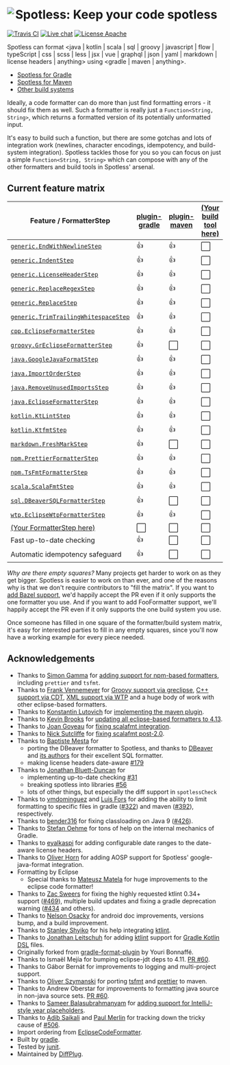 # <img align="left" src="_images/spotless_logo.png"> Spotless: Keep your code spotless

<!---freshmark shields
output = [
  link(image('Travis CI', 'https://travis-ci.org/{{org}}/{{name}}.svg?branch=master'), 'https://travis-ci.org/{{org}}/{{name}}'),
  link(shield('Live chat', 'gitter', 'chat', 'brightgreen'), 'https://gitter.im/{{org}}/{{name}}'),
  link(shield('License Apache', 'license', 'apache', 'brightgreen'), 'https://tldrlegal.com/license/apache-license-2.0-(apache-2.0)')
  ].join('\n');
-->
[![Travis CI](https://travis-ci.org/diffplug/spotless.svg?branch=master)](https://travis-ci.org/diffplug/spotless)
[![Live chat](https://img.shields.io/badge/gitter-chat-brightgreen.svg)](https://gitter.im/diffplug/spotless)
[![License Apache](https://img.shields.io/badge/license-apache-brightgreen.svg)](https://tldrlegal.com/license/apache-license-2.0-(apache-2.0))
<!---freshmark /shields -->

Spotless can format &lt;java | kotlin | scala | sql | groovy | javascript | flow | typeScript | css | scss | less | jsx | vue | graphql | json | yaml | markdown | license headers | anything> using &lt;gradle | maven | anything>.

- [Spotless for Gradle](plugin-gradle)
- [Spotless for Maven](plugin-maven)
- [Other build systems](CONTRIBUTING.md#how-to-add-a-new-plugin-for-a-build-system)

Ideally, a code formatter can do more than just find formatting errors - it should fix them as well. Such a formatter is really just a `Function<String, String>`, which returns a formatted version of its potentially unformatted input.

It's easy to build such a function, but there are some gotchas and lots of integration work (newlines, character encodings, idempotency, and build-system integration). Spotless tackles those for you so you can focus on just a simple `Function<String, String>` which can compose with any of the other formatters and build tools in Spotless' arsenal.

## Current feature matrix

<!---freshmark matrix
function lib(className)   { return '| [`' + className + '`](lib/src/main/java/com/diffplug/spotless/' + className.replace('.', '/') + '.java) | ' }
function extra(className) { return '| [`' + className + '`](lib-extra/src/main/java/com/diffplug/spotless/extra/' + className.replace('.', '/') + '.java) | ' }

//                                               | GRADLE        | MAVEN        | (new)   |
output = [
'| Feature / FormatterStep                       | [plugin-gradle](plugin-gradle/README.md) | [plugin-maven](plugin-maven/README.md) | [(Your build tool here)](CONTRIBUTING.md#how-to-add-a-new-plugin-for-a-build-system) |',
'| --------------------------------------------- | ------------- | ------------ | --------|',
lib('generic.EndWithNewlineStep')                +'{{yes}}       | {{yes}}       | {{no}}  |',
lib('generic.IndentStep')                        +'{{yes}}       | {{yes}}       | {{no}}  |',
lib('generic.LicenseHeaderStep')                 +'{{yes}}       | {{yes}}      | {{no}}  |',
lib('generic.ReplaceRegexStep')                  +'{{yes}}       | {{yes}}       | {{no}}  |',
lib('generic.ReplaceStep')                       +'{{yes}}       | {{yes}}       | {{no}}  |',
lib('generic.TrimTrailingWhitespaceStep')        +'{{yes}}       | {{yes}}       | {{no}}  |',
extra('cpp.EclipseFormatterStep')                +'{{yes}}       | {{yes}}       | {{no}}  |',
extra('groovy.GrEclipseFormatterStep')           +'{{yes}}       | {{no}}       | {{no}}  |',
lib('java.GoogleJavaFormatStep')                 +'{{yes}}       | {{yes}}      | {{no}}  |',
lib('java.ImportOrderStep')                      +'{{yes}}       | {{yes}}      | {{no}}  |',
lib('java.RemoveUnusedImportsStep')              +'{{yes}}       | {{yes}}      | {{no}}  |',
extra('java.EclipseFormatterStep')               +'{{yes}}       | {{yes}}      | {{no}}  |',
lib('kotlin.KtLintStep')                         +'{{yes}}       | {{yes}}      | {{no}}  |',
lib('kotlin.KtfmtStep')                          +'{{yes}}       | {{yes}}      | {{no}}  |',
lib('markdown.FreshMarkStep')                    +'{{yes}}       | {{no}}       | {{no}}  |',
lib('npm.PrettierFormatterStep')                 +'{{yes}}       | {{yes}}       | {{no}}  |',
lib('npm.TsFmtFormatterStep')                    +'{{yes}}       | {{yes}}       | {{no}}  |',
lib('scala.ScalaFmtStep')                        +'{{yes}}       | {{yes}}       | {{no}}  |',
lib('sql.DBeaverSQLFormatterStep')               +'{{yes}}       | {{no}}       | {{no}}  |',
extra('wtp.EclipseWtpFormatterStep')             +'{{yes}}       | {{yes}}      | {{no}}  |',
'| [(Your FormatterStep here)](CONTRIBUTING.md#how-to-add-a-new-formatterstep) | {{no}}        | {{no}}       | {{no}}  |',
'| Fast up-to-date checking                      | {{yes}}       | {{no}}       | {{no}}  |',
'| Automatic idempotency safeguard               | {{yes}}       | {{no}}       | {{no}}  |',
''
].join('\n');
-->
| Feature / FormatterStep                       | [plugin-gradle](plugin-gradle/README.md) | [plugin-maven](plugin-maven/README.md) | [(Your build tool here)](CONTRIBUTING.md#how-to-add-a-new-plugin-for-a-build-system) |
| --------------------------------------------- | ------------- | ------------ | --------|
| [`generic.EndWithNewlineStep`](lib/src/main/java/com/diffplug/spotless/generic/EndWithNewlineStep.java) | :+1:       | :+1:       | :white_large_square:  |
| [`generic.IndentStep`](lib/src/main/java/com/diffplug/spotless/generic/IndentStep.java) | :+1:       | :+1:       | :white_large_square:  |
| [`generic.LicenseHeaderStep`](lib/src/main/java/com/diffplug/spotless/generic/LicenseHeaderStep.java) | :+1:       | :+1:      | :white_large_square:  |
| [`generic.ReplaceRegexStep`](lib/src/main/java/com/diffplug/spotless/generic/ReplaceRegexStep.java) | :+1:       | :+1:       | :white_large_square:  |
| [`generic.ReplaceStep`](lib/src/main/java/com/diffplug/spotless/generic/ReplaceStep.java) | :+1:       | :+1:       | :white_large_square:  |
| [`generic.TrimTrailingWhitespaceStep`](lib/src/main/java/com/diffplug/spotless/generic/TrimTrailingWhitespaceStep.java) | :+1:       | :+1:       | :white_large_square:  |
| [`cpp.EclipseFormatterStep`](lib-extra/src/main/java/com/diffplug/spotless/extra/cpp/EclipseFormatterStep.java) | :+1:       | :+1:       | :white_large_square:  |
| [`groovy.GrEclipseFormatterStep`](lib-extra/src/main/java/com/diffplug/spotless/extra/groovy/GrEclipseFormatterStep.java) | :+1:       | :white_large_square:       | :white_large_square:  |
| [`java.GoogleJavaFormatStep`](lib/src/main/java/com/diffplug/spotless/java/GoogleJavaFormatStep.java) | :+1:       | :+1:      | :white_large_square:  |
| [`java.ImportOrderStep`](lib/src/main/java/com/diffplug/spotless/java/ImportOrderStep.java) | :+1:       | :+1:      | :white_large_square:  |
| [`java.RemoveUnusedImportsStep`](lib/src/main/java/com/diffplug/spotless/java/RemoveUnusedImportsStep.java) | :+1:       | :+1:      | :white_large_square:  |
| [`java.EclipseFormatterStep`](lib-extra/src/main/java/com/diffplug/spotless/extra/java/EclipseFormatterStep.java) | :+1:       | :+1:      | :white_large_square:  |
| [`kotlin.KtLintStep`](lib/src/main/java/com/diffplug/spotless/kotlin/KtLintStep.java) | :+1:       | :+1:      | :white_large_square:  |
| [`kotlin.KtfmtStep`](lib/src/main/java/com/diffplug/spotless/kotlin/KtfmtStep.java) | :+1:       | :+1:      | :white_large_square:  |
| [`markdown.FreshMarkStep`](lib/src/main/java/com/diffplug/spotless/markdown/FreshMarkStep.java) | :+1:       | :white_large_square:       | :white_large_square:  |
| [`npm.PrettierFormatterStep`](lib/src/main/java/com/diffplug/spotless/npm/PrettierFormatterStep.java) | :+1:       | :+1:       | :white_large_square:  |
| [`npm.TsFmtFormatterStep`](lib/src/main/java/com/diffplug/spotless/npm/TsFmtFormatterStep.java) | :+1:       | :+1:       | :white_large_square:  |
| [`scala.ScalaFmtStep`](lib/src/main/java/com/diffplug/spotless/scala/ScalaFmtStep.java) | :+1:       | :+1:       | :white_large_square:  |
| [`sql.DBeaverSQLFormatterStep`](lib/src/main/java/com/diffplug/spotless/sql/DBeaverSQLFormatterStep.java) | :+1:       | :white_large_square:       | :white_large_square:  |
| [`wtp.EclipseWtpFormatterStep`](lib-extra/src/main/java/com/diffplug/spotless/extra/wtp/EclipseWtpFormatterStep.java) | :+1:       | :+1:      | :white_large_square:  |
| [(Your FormatterStep here)](CONTRIBUTING.md#how-to-add-a-new-formatterstep) | :white_large_square:        | :white_large_square:       | :white_large_square:  |
| Fast up-to-date checking                      | :+1:       | :white_large_square:       | :white_large_square:  |
| Automatic idempotency safeguard               | :+1:       | :white_large_square:       | :white_large_square:  |
<!---freshmark /matrix -->

*Why are there empty squares?* Many projects get harder to work on as they get bigger. Spotless is easier to work on than ever, and one of the reasons why is that we don't require contributors to "fill the matrix". If you want to [add Bazel support](https://github.com/diffplug/spotless/issues/76), we'd happily accept the PR even if it only supports the one formatter you use. And if you want to add FooFormatter support, we'll happily accept the PR even if it only supports the one build system you use.

Once someone has filled in one square of the formatter/build system matrix, it's easy for interested parties to fill in any empty squares, since you'll now have a working example for every piece needed.

## Acknowledgements

- Thanks to [Simon Gamma](https://github.com/simschla) for [adding support for npm-based formatters](https://github.com/diffplug/spotless/pull/283), including `prettier` and `tsfmt`.
- Thanks to [Frank Vennemeyer](https://github.com/fvgh) for [Groovy support via greclipse](https://github.com/diffplug/spotless/issues/13), [C++ support via CDT](https://github.com/diffplug/spotless/issues/232), [XML support via WTP](https://github.com/diffplug/spotless/pull/241) and a huge body of work with other eclipse-based formatters.
- Thanks to [Konstantin Lutovich](https://github.com/lutovich) for [implementing the maven plugin](https://github.com/diffplug/spotless/pull/188).
- Thanks to [Kevin Brooks](https://github.com/k-brooks) for [updating all eclipse-based formatters to 4.13](https://github.com/diffplug/spotless/pull/482).
- Thanks to [Joan Goyeau](https://github.com/joan38) for [fixing scalafmt integration](https://github.com/diffplug/spotless/pull/260).
- Thanks to [Nick Sutcliffe](https://github.com/nsutcliffe) for [fixing scalafmt post-2.0](https://github.com/diffplug/spotless/pull/416).
- Thanks to [Baptiste Mesta](https://github.com/baptistemesta) for
  - porting the DBeaver formatter to Spotless, and thanks to [DBeaver](https://dbeaver.jkiss.org/) and [its authors](https://github.com/serge-rider/dbeaver/graphs/contributors) for their excellent SQL formatter.
  - making license headers date-aware [#179](https://github.com/diffplug/spotless/pull/179)
- Thanks to [Jonathan Bluett-Duncan](https://github.com/jbduncan) for
  - implementing up-to-date checking [#31](https://github.com/diffplug/spotless/issues/31)
  - breaking spotless into libraries [#56](https://github.com/diffplug/spotless/issues/56)
  - lots of other things, but especially the diff support in `spotlessCheck`
- Thanks to [vmdominguez](https://github.com/vmdominguez) and [Luis Fors](https://github.com/luis-fors-cb) for adding the ability to limit formatting to specific files in gradle ([#322](https://github.com/diffplug/spotless/pull/322)) and maven ([#392](https://github.com/diffplug/spotless/pull/392)), respectively.
- Thanks to [bender316](https://github.com/bender316) for fixing classloading on Java 9 ([#426](https://github.com/diffplug/spotless/pull/426)).
- Thanks to [Stefan Oehme](https://github.com/oehme) for tons of help on the internal mechanics of Gradle.
- Thanks to [eyalkaspi](https://github.com/eyalkaspi) for adding configurable date ranges to the date-aware license headers.
- Thanks to [Oliver Horn](https://github.com/ohorn) for adding AOSP support for Spotless' google-java-format integration.
- Formatting by Eclipse
  - Special thanks to [Mateusz Matela](https://waynebeaton.wordpress.com/2015/03/15/great-fixes-for-mars-winners-part-i/) for huge improvements to the eclipse code formatter!
- Thanks to [Zac Sweers](https://github.com/ZacSweers) for fixing the highly requested ktlint 0.34+ support ([#469](https://github.com/diffplug/spotless/pull/469)), multiple build updates and fixing a gradle deprecation warning ([#434](https://github.com/diffplug/spotless/pull/434) and others).
- Thanks to [Nelson Osacky](https://github.com/runningcode) for android doc improvements, versions bump, and a build improvement.
- Thanks to [Stanley Shyiko](https://github.com/shyiko) for his help integrating [ktlint](https://github.com/shyiko/ktlint).
- Thanks to [Jonathan Leitschuh](https://github.com/JLLeitschuh) for adding [ktlint](https://github.com/shyiko/ktlint) support for [Gradle Kotlin DSL](https://github.com/gradle/kotlin-dsl) files.
- Originally forked from [gradle-format-plugin](https://github.com/youribonnaffe/gradle-format-plugin) by Youri Bonnaffé.
- Thanks to Ismaël Mejía for bumping eclipse-jdt deps to 4.11. [PR #60](https://github.com/diffplug/spotless/issues/381).
- Thanks to Gábor Bernát for improvements to logging and multi-project support.
- Thanks to [Oliver Szymanski](https://github.com/source-knights) for porting [tsfmt](https://github.com/diffplug/spotless/pull/553) and [prettier](https://github.com/diffplug/spotless/pull/555) to maven.
- Thanks to Andrew Oberstar for improvements to formatting java source in non-java source sets. [PR #60](https://github.com/diffplug/spotless/pull/60).
- Thanks to [Sameer Balasubrahmanyam](https://github.com/sameer-b) for [adding support for IntelliJ-style year placeholders](https://github.com/diffplug/spotless/pull/542).
- Thanks to [Adib Saikali](https://github.com/asaikali) and [Paul Merlin](https://github.com/eskatos) for tracking down the tricky cause of [#506](https://github.com/diffplug/spotless/issues/506).
- Import ordering from [EclipseCodeFormatter](https://github.com/krasa/EclipseCodeFormatter).
- Built by [gradle](https://gradle.org/).
- Tested by [junit](https://junit.org/).
- Maintained by [DiffPlug](https://www.diffplug.com/).
